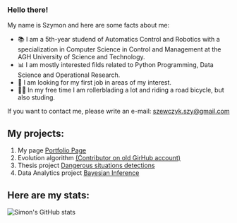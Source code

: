 ### Hello there!
My name is Szymon and here are some facts about me:
- 📚 I am a 5th-year studend of Automatics Control and Robotics with a specialization in Computer Science in Control and Management at the AGH University of Science and Technology.
- 📊 I am mostly interested filds related to Python Programming, Data Science and Operational Research.
- 💼 I am looking for my first job in areas of my interest.
- 🚴🏼 In my free time I am rollerblading a lot and riding a road bicycle, but also studing.

If you want to contact me, please write an e-mail: szewczyk.szy@gmail.com


## My projects:
1. My page [Portfolio Page](https://github.com/SzewczykSzy/My-Portfolio)
2. Evolution algorithm [(Contributor on old GirHub account)](https://github.com/adamjstasiak/BO2_Evolutionary_Algorithm)
3. Thesis project [Dangerous situations detections](https://github.com/SzewczykSzy/Dangerous-situations-with-pedastrians)
4. Data Analytics project [Bayesian Inference](https://github.com/SzewczykSzy/DA_Project)

## Here are my stats:
![Simon's GitHub stats](https://github-readme-stats.vercel.app/api?username=SzewczykSzy&show_icons=true&theme=radical)
